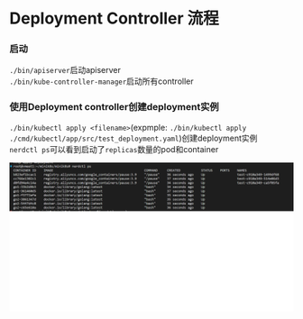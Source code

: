 # Deployment Controller 流程

### 启动

`./bin/apiserver`启动apiserver  
`./bin/kube-controller-manager`启动所有controller

### 使用Deployment controller创建deployment实例  

`./bin/kubectl apply <filename>`(expmple: `./bin/kubectl apply ./cmd/kubectl/app/src/test_deployment.yaml`)创建deployment实例  
`nerdctl ps`可以看到启动了`replicas`数量的pod和container

![deployment_result](./img/deployment_result.png)